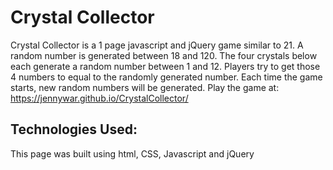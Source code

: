 # Crystal Collector

Crystal Collector is a 1 page javascript and jQuery game similar to 21. A random number is generated between 18 and 120. The four crystals below each generate a random number between 1 and 12. Players try to get those 4 numbers to equal to the randomly generated number. Each time the game starts, new random numbers will be generated. Play the game at: 
https://jennywar.github.io/CrystalCollector/

## Technologies Used:

This page was built using html, CSS, Javascript and jQuery

